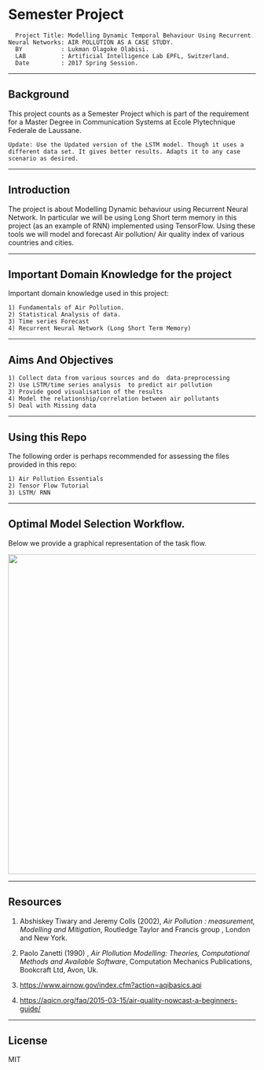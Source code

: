 # Semester Project
      
      Project Title: Modelling Dynamic Temporal Behaviour Using Recurrent Neural Networks: AIR POLLUTION AS A CASE STUDY.
      BY           : Lukman Olagoke Olabisi.
      LAB          : Artificial Intelligence Lab EPFL, Switzerland.
      Date         : 2017 Spring Session.

---------------------------------------
Background
---------------------------------------
This project counts as a Semester Project which is part of the requirement for a Master Degree in Communication Systems at Ecole Plytechnique Federale de Laussane. 

`Update: Use the Updated version of the LSTM model. Though it uses a different data set. It gives better results. Adapts it
to any case scenario as desired.`
      
---------------------------------------------------------------------------------------------------------------------------
Introduction
---------------------------------------------------------------------------------------------------------------------------   
The project is about Modelling Dynamic behaviour using Recurrent Neural Network. In particular we will be using Long Short term memory in this project (as an example of RNN) implemented using TensorFlow. Using these tools we will model and forecast Air pollution/ Air quality index of various countries and cities.  

-----------------------------------------------------------------------------------------------------------------------------
Important Domain Knowledge for the project
-----------------------------------------------------------------------------------------------------------------------------
Important domain knowledge used in this project: 

	1) Fundamentals of Air Pollution.
	2) Statistical Analysis of data.
	3) Time series Forecast
	4) Recurrent Neural Network (Long Short Term Memory)
	


---------------------------------------------------------------------------------------------------------------------------
Aims And Objectives
---------------------------------------------------------------------------------------------------------------------------

	1) Collect data from various sources and do  data-preprocessing 
	2) Use LSTM/time series analysis  to predict air pollution 
	3) Provide good visualisation of the results 
	4) Model the relationship/correlation between air pollutants
	5) Deal with Missing data
	
---------------------------------------------------------------------------------------------------------------------------
Using this Repo
---------------------------------------------------------------------------------------------------------------------------
The following order is perhaps recommended for assessing the files provided in this repo:

	1) Air Pollution Essentials
	2) Tensor Flow Tutorial
	3) LSTM/ RNN

	
----------------------------------------------------------------------------------------------------------------------------
Optimal Model Selection Workflow.
-----------------------------------------------------------------------------------------------------------------------------
Below we provide a graphical representation of the task flow. 
<!---
your comment goes here
and here

![Alt text](http://g.gravizo.com/svg?
digraphG{
aize="2,4";
node [shape=box,style=filled,color=".7 .3 1.0"];
   Data [shape=box];
   {Emission;Meteorology;AirQuality}-> Data
   AirQuality -> statEval;
   node [style=filled,weight=4,color="gray"];
   Data -> cleaning ; 
   node [shape=box,style=filled,color=".7 .3 1.0"];
   cleaning -> ModelRuns; 
   ModelRuns -> SimulatedConc;
   node [shape=ellipse]
   SimulatedConc -> statEval;
   node [shape=box,color="gray"];
   statEval -> UsableModel ;[style=bold,label="Yes",color="green"];
   edge [color=red];
   statEval -> ModifyModel;[style=bold,label="No"]; 
   ModifyModel -> cleaning;
   Data [label="Data Collection"];
   cleaning [label="Definition of Model Parameters"];
   ModelRuns [label="Model Runs"];
   SimulatedConc [label="Simulated Concentrations"];
   statEval [label="Statistical Evaluation ok?"];
   UsableModel [label="Model can be used for decision Making"];
   ModifyModel [label="Modify model inputs(Calibration)"];
   AirQuality [label="Air Quality"];
  }
)
-->
 <p align="center">
  <img src="http://g.gravizo.com/svg?digraph%20G%20{aize=%222,4%22;node%20[shape=box,style=filled,color=%22.7%20.3%201.0%22];%20%20%20Data%20[shape=box];%20%20%20{Emission;Meteorology;AirQuality}-%3E%20Data%20%20%20AirQuality%20-%3E%20statEval;%20%20%20node%20[style=filled,weight=4,color=%22gray%22];%20%20%20Data%20-%3E%20cleaning%20;%20%20%20%20node%20[shape=box,style=filled,color=%22.7%20.3%201.0%22];%20%20%20cleaning%20-%3E%20ModelRuns;%20%20%20%20ModelRuns%20-%3E%20SimulatedConc;%20%20%20node%20[shape=ellipse]%20%20%20SimulatedConc%20-%3E%20statEval;%20%20%20node%20[shape=box,color=%22gray%22];%20%20%20statEval%20-%3E%20UsableModel%20;[style=bold,label=%22Yes%22,color=%22green%22];%20%20%20edge%20[color=red];%20%20%20statEval%20-%3E%20ModifyModel;[style=bold,label=%22No%22];%20%20%20%20ModifyModel%20-%3E%20cleaning;%20%20%20Data%20[label=%22Data%20Collection%22];%20%20%20cleaning%20[label=%22Definition%20of%20Model%20Parameters%22];%20%20%20ModelRuns%20[label=%22Model%20Runs%22];%20%20%20SimulatedConc%20[label=%22Simulated%20Concentrations%22];%20%20%20statEval%20[label=%22Statistical%20Evaluation%20ok?%22];%20%20%20UsableModel%20[label=%22Model%20can%20be%20used%20for%20decision%20Making%22];%20%20%20ModifyModel%20[label=%22Modify%20model%20inputs(Calibration)%22];%20%20%20AirQuality%20[label=%22Air%20Quality%22];%20%20})" width="650"/>
  
</p>

-----------------------------------------------------------------------------------------------------------------------------
Resources
-----------------------------------------------------------------------------------------------------------------------------

1) Abshiskey Tiwary and Jeremy Colls (2002), *Air Pollution : measurement, Modelling and Mitigation*, Routledge Taylor and Francis group , London and New York.

2) Paolo Zanetti (1990) , *Air Plollution Modelling: Theories, Computational Methods and Available Software*, Computation Mechanics Publications, Bookcraft Ltd, Avon, Uk. 
      
3) https://www.airnow.gov/index.cfm?action=aqibasics.aqi

4) https://aqicn.org/faq/2015-03-15/air-quality-nowcast-a-beginners-guide/

---------------------------------------------------------------------------------------------------------------------------
License
---------------------------------------------------------------------------------------------------------------------------
MIT
